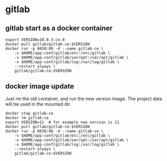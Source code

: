 # gitlab

## gitlab start as a docker container

``` shell
export VERSION=10.0.3-ce.0
docker pull gitlab/gitlab-ce:$VERSION
docker run -p 8030:80 -d --name gitlab-ce \
    -v $HOME/app-conf/gitlab/etc:/etc/gitlab \
    -v $HOME/app-conf/gitlab/var/opt:/var/opt/gitlab \
    -v $HOME/app-conf/gitlab/log:/var/log/gitlab \
	--restart always \
    gitlab/gitlab-ce:$VERSION
```

## docker image update
Just rm the old container, and run the new version image. The project data will be used in the mounted dir.

``` shell
docker stop gitlab-ce
docker rm gitlab-ce
export VERSION=11  # for example new version is 11
docker pull gitlab/gitlab-ce:$VERSION
docker run -p 8030:80 -d --name gitlab-ce \
    -v $HOME/app-conf/gitlab/etc:/etc/gitlab \
    -v $HOME/app-conf/gitlab/var/opt:/var/opt/gitlab \
    -v $HOME/app-conf/gitlab/log:/var/log/gitlab \
	--restart always \
    gitlab/gitlab-ce:$VERSION
```
